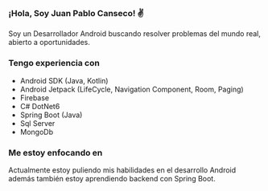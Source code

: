 ### ¡Hola, Soy Juan Pablo Canseco! ✌️
Soy un Desarrollador Android buscando resolver problemas del mundo real, abierto a oportunidades.

### Tengo experiencia con
- Android SDK (Java, Kotlin)
- Android Jetpack (LifeCycle, Navigation Component, Room, Paging)
- Firebase
- C# DotNet6
- Spring Boot (Java)
- Sql Server 
- MongoDb

### Me estoy enfocando en
Actualmente estoy puliendo mis habilidades en el desarrollo Android además también estoy aprendiendo backend con Spring Boot.
